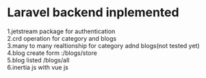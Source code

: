 <h1>Laravel backend inplemented </h1>
1.jetstream package for authentication</br>
2.crd operation for category and blogs</br>
3.many to many realtionship for category adnd blogs(not tested yet)</br>
4.blog create form :/blogs/store</br>
5.blog listed /blogs/all</br>
6.inertia js with vue js </br>
